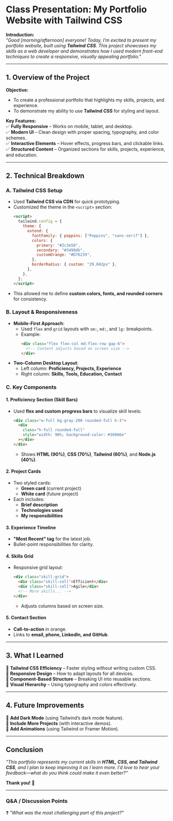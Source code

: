 # **Class Presentation: My Portfolio Website with Tailwind CSS**

**Introduction:**  
_"Good [morning/afternoon] everyone! Today, I’m excited to present my portfolio website, built using **Tailwind CSS**. This project showcases my skills as a web developer and demonstrates how I used modern front-end techniques to create a responsive, visually appealing portfolio."_

---

## **1. Overview of the Project**

**Objective:**

- To create a professional portfolio that highlights my skills, projects, and experience.
- To demonstrate my ability to use **Tailwind CSS** for styling and layout.

**Key Features:**  
✅ **Fully Responsive** – Works on mobile, tablet, and desktop.  
✅ **Modern UI** – Clean design with proper spacing, typography, and color schemes.  
✅ **Interactive Elements** – Hover effects, progress bars, and clickable links.  
✅ **Structured Content** – Organized sections for skills, projects, experience, and education.

---

## **2. Technical Breakdown**

### **A. Tailwind CSS Setup**

- Used **Tailwind CSS via CDN** for quick prototyping.
- Customized the theme in the `<script>` section:
  ```html
  <script>
    tailwind.config = {
      theme: {
        extend: {
          fontFamily: { poppins: ["Poppins", "sans-serif"] },
          colors: {
            primary: "#2c3e50",
            secondary: "#3498db",
            customOrange: "#D76239",
          },
          borderRadius: { custom: "29.042px" },
        },
      },
    };
  </script>
  ```
- This allowed me to define **custom colors, fonts, and rounded corners** for consistency.

### **B. Layout & Responsiveness**

- **Mobile-First Approach**:
  - Used `flex` and `grid` layouts with `sm:`, `md:`, and `lg:` breakpoints.
  - Example:
    ```html
    <div class="flex flex-col md:flex-row gap-6">
      <!-- Content adjusts based on screen size -->
    </div>
    ```
- **Two-Column Desktop Layout**:
  - Left column: **Proficiency, Projects, Experience**
  - Right column: **Skills, Tools, Education, Contact**

### **C. Key Components**

#### **1. Proficiency Section (Skill Bars)**

- Used **flex and custom progress bars** to visualize skill levels:
  ```html
  <div class="w-full bg-gray-200 rounded-full h-3">
    <div
      class="h-full rounded-full"
      style="width: 90%; background-color: #36966e"
    ></div>
  </div>
  ```
  - Shows **HTML (90%)**, **CSS (70%)**, **Tailwind (60%)**, and **Node.js (40%)**.

#### **2. Project Cards**

- Two styled cards:
  - **Green card** (current project)
  - **White card** (future project)
- Each includes:
  - **Brief description**
  - **Technologies used**
  - **My responsibilities**

#### **3. Experience Timeline**

- **"Most Recent" tag** for the latest job.
- Bullet-point responsibilities for clarity.

#### **4. Skills Grid**

- Responsive grid layout:
  ```html
  <div class="skill-grid">
    <div class="skill-cell">Efficient</div>
    <div class="skill-cell">Agile</div>
    <!-- More skills... -->
  </div>
  ```
  - Adjusts columns based on screen size.

#### **5. Contact Section**

- **Call-to-action** in orange.
- Links to **email, phone, LinkedIn, and GitHub**.

---

## **3. What I Learned**

📌 **Tailwind CSS Efficiency** – Faster styling without writing custom CSS.  
📌 **Responsive Design** – How to adapt layouts for all devices.  
📌 **Component-Based Structure** – Breaking UI into reusable sections.  
📌 **Visual Hierarchy** – Using typography and colors effectively.

---

## **4. Future Improvements**

🔹 **Add Dark Mode** (using Tailwind’s dark mode feature).  
🔹 **Include More Projects** (with interactive demos).  
🔹 **Add Animations** (using Tailwind or Framer Motion).

---

## **Conclusion**

_"This portfolio represents my current skills in **HTML, CSS, and Tailwind CSS**, and I plan to keep improving it as I learn more. I’d love to hear your feedback—what do you think could make it even better?"_

**Thank you!** 🚀

---

### **Q&A / Discussion Points**

❓ _"What was the most challenging part of this project?"_
